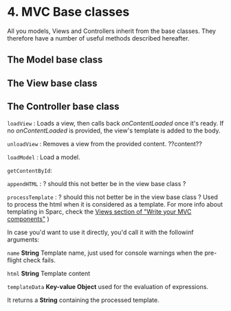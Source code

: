 # 4. MVC Base classes
All you models, Views and Controllers inherit from the base classes.
They therefore have a number of useful methods described hereafter.

## The Model base class


## The View base class


## The Controller base class
`loadView` : Loads a view, then calls back *onContentLoaded* once it's ready.
If no *onContentLoaded* is provided, the view's template is added to the body.

`unloadView` : Removes a view from the provided content. ??content??

`loadModel` : Load a model.

`getContentById`: 

`appendHTML` : ? should this not better be in the view base class ?

`processTemplate` : ? should this not better be in the view base class ?
Used to process the html when it is considered as a template. 
For more info about templating in Sparc, check the [Views section of "Write your MVC components"](mvc.md) )

In case you'd want to use it directly, you'd call it with the followinf arguments:

`name` **String** Template name, just used for console warnings when the pre-flight check fails.

`html` **String** Template content

`templateData` **Key-value Object** used for the evaluation of expressions.

It returns a **String** containing the processed template.

